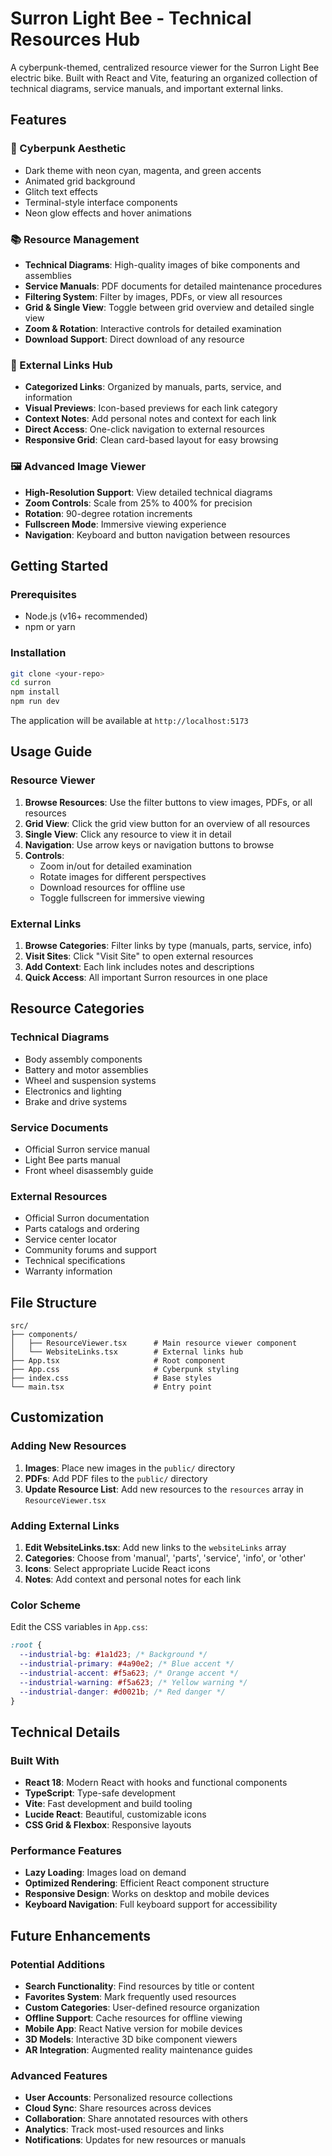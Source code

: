 # Surron Light Bee - Technical Resources Hub

A cyberpunk-themed, centralized resource viewer for the Surron Light Bee electric bike. Built with React and Vite, featuring an organized collection of technical diagrams, service manuals, and important external links.

## Features

### 🎨 Cyberpunk Aesthetic

- Dark theme with neon cyan, magenta, and green accents
- Animated grid background
- Glitch text effects
- Terminal-style interface components
- Neon glow effects and hover animations

### 📚 Resource Management

- **Technical Diagrams**: High-quality images of bike components and assemblies
- **Service Manuals**: PDF documents for detailed maintenance procedures
- **Filtering System**: Filter by images, PDFs, or view all resources
- **Grid & Single View**: Toggle between grid overview and detailed single view
- **Zoom & Rotation**: Interactive controls for detailed examination
- **Download Support**: Direct download of any resource

### 🔗 External Links Hub

- **Categorized Links**: Organized by manuals, parts, service, and information
- **Visual Previews**: Icon-based previews for each link category
- **Context Notes**: Add personal notes and context for each link
- **Direct Access**: One-click navigation to external resources
- **Responsive Grid**: Clean card-based layout for easy browsing

### 🖼️ Advanced Image Viewer

- **High-Resolution Support**: View detailed technical diagrams
- **Zoom Controls**: Scale from 25% to 400% for precision
- **Rotation**: 90-degree rotation increments
- **Fullscreen Mode**: Immersive viewing experience
- **Navigation**: Keyboard and button navigation between resources

## Getting Started

### Prerequisites

- Node.js (v16+ recommended)
- npm or yarn

### Installation

```bash
git clone <your-repo>
cd surron
npm install
npm run dev
```

The application will be available at `http://localhost:5173`

## Usage Guide

### Resource Viewer

1. **Browse Resources**: Use the filter buttons to view images, PDFs, or all resources
2. **Grid View**: Click the grid view button for an overview of all resources
3. **Single View**: Click any resource to view it in detail
4. **Navigation**: Use arrow keys or navigation buttons to browse
5. **Controls**:
   - Zoom in/out for detailed examination
   - Rotate images for different perspectives
   - Download resources for offline use
   - Toggle fullscreen for immersive viewing

### External Links

1. **Browse Categories**: Filter links by type (manuals, parts, service, info)
2. **Visit Sites**: Click "Visit Site" to open external resources
3. **Add Context**: Each link includes notes and descriptions
4. **Quick Access**: All important Surron resources in one place

## Resource Categories

### Technical Diagrams

- Body assembly components
- Battery and motor assemblies
- Wheel and suspension systems
- Electronics and lighting
- Brake and drive systems

### Service Documents

- Official Surron service manual
- Light Bee parts manual
- Front wheel disassembly guide

### External Resources

- Official Surron documentation
- Parts catalogs and ordering
- Service center locator
- Community forums and support
- Technical specifications
- Warranty information

## File Structure

```
src/
├── components/
│   ├── ResourceViewer.tsx      # Main resource viewer component
│   └── WebsiteLinks.tsx        # External links hub
├── App.tsx                     # Root component
├── App.css                     # Cyberpunk styling
├── index.css                   # Base styles
└── main.tsx                    # Entry point
```

## Customization

### Adding New Resources

1. **Images**: Place new images in the `public/` directory
2. **PDFs**: Add PDF files to the `public/` directory
3. **Update Resource List**: Add new resources to the `resources` array in `ResourceViewer.tsx`

### Adding External Links

1. **Edit WebsiteLinks.tsx**: Add new links to the `websiteLinks` array
2. **Categories**: Choose from 'manual', 'parts', 'service', 'info', or 'other'
3. **Icons**: Select appropriate Lucide React icons
4. **Notes**: Add context and personal notes for each link

### Color Scheme

Edit the CSS variables in `App.css`:

```css
:root {
  --industrial-bg: #1a1d23; /* Background */
  --industrial-primary: #4a90e2; /* Blue accent */
  --industrial-accent: #f5a623; /* Orange accent */
  --industrial-warning: #f5a623; /* Yellow warning */
  --industrial-danger: #d0021b; /* Red danger */
}
```

## Technical Details

### Built With

- **React 18**: Modern React with hooks and functional components
- **TypeScript**: Type-safe development
- **Vite**: Fast development and build tooling
- **Lucide React**: Beautiful, customizable icons
- **CSS Grid & Flexbox**: Responsive layouts

### Performance Features

- **Lazy Loading**: Images load on demand
- **Optimized Rendering**: Efficient React component structure
- **Responsive Design**: Works on desktop and mobile devices
- **Keyboard Navigation**: Full keyboard support for accessibility

## Future Enhancements

### Potential Additions

- **Search Functionality**: Find resources by title or content
- **Favorites System**: Mark frequently used resources
- **Custom Categories**: User-defined resource organization
- **Offline Support**: Cache resources for offline viewing
- **Mobile App**: React Native version for mobile devices
- **3D Models**: Interactive 3D bike component viewers
- **AR Integration**: Augmented reality maintenance guides

### Advanced Features

- **User Accounts**: Personalized resource collections
- **Cloud Sync**: Share resources across devices
- **Collaboration**: Share annotated resources with others
- **Analytics**: Track most-used resources and links
- **Notifications**: Updates for new resources or manuals
